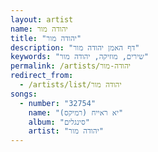 ```yaml
---
layout: artist
name: יהודה מור
title: "יהודה מור"
description: "דף האמן יהודה מור"
keywords: "שירים, מוזיקה, יהודה מור"
permalink: /artists/יהודה-מור
redirect_from:
  - /artists/list/יהודה מור
songs:
  - number: "32754"
    name: "יא ראייח (רמיקס)"
    album: "סינגלים"
    artist: "יהודה מור"
---
```

